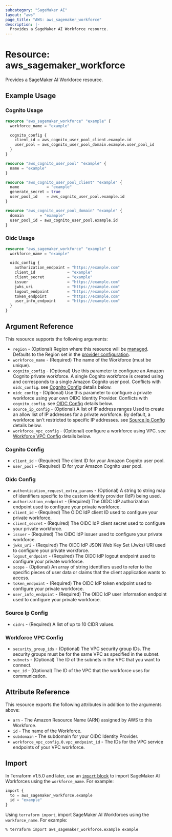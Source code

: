 ```yaml
---
subcategory: "SageMaker AI"
layout: "aws"
page_title: "AWS: aws_sagemaker_workforce"
description: |-
  Provides a SageMaker AI Workforce resource.
---
```


# Resource: aws_sagemaker_workforce

Provides a SageMaker AI Workforce resource.

## Example Usage

### Cognito Usage

```terraform
resource "aws_sagemaker_workforce" "example" {
  workforce_name = "example"

  cognito_config {
    client_id = aws_cognito_user_pool_client.example.id
    user_pool = aws_cognito_user_pool_domain.example.user_pool_id
  }
}

resource "aws_cognito_user_pool" "example" {
  name = "example"
}

resource "aws_cognito_user_pool_client" "example" {
  name            = "example"
  generate_secret = true
  user_pool_id    = aws_cognito_user_pool.example.id
}

resource "aws_cognito_user_pool_domain" "example" {
  domain       = "example"
  user_pool_id = aws_cognito_user_pool.example.id
}
```

### Oidc Usage

```terraform
resource "aws_sagemaker_workforce" "example" {
  workforce_name = "example"

  oidc_config {
    authorization_endpoint = "https://example.com"
    client_id              = "example"
    client_secret          = "example"
    issuer                 = "https://example.com"
    jwks_uri               = "https://example.com"
    logout_endpoint        = "https://example.com"
    token_endpoint         = "https://example.com"
    user_info_endpoint     = "https://example.com"
  }
}
```

## Argument Reference

This resource supports the following arguments:

* `region` - (Optional) Region where this resource will be [managed](https://docs.aws.amazon.com/general/latest/gr/rande.html#regional-endpoints). Defaults to the Region set in the [provider configuration](https://registry.terraform.io/providers/hashicorp/aws/latest/docs#aws-configuration-reference).
* `workforce_name` - (Required) The name of the Workforce (must be unique).
* `cognito_config` - (Optional) Use this parameter to configure an Amazon Cognito private workforce. A single Cognito workforce is created using and corresponds to a single Amazon Cognito user pool. Conflicts with `oidc_config`. see [Cognito Config](#cognito-config) details below.
* `oidc_config` - (Optional) Use this parameter to configure a private workforce using your own OIDC Identity Provider. Conflicts with `cognito_config`. see [OIDC Config](#oidc-config) details below.
* `source_ip_config` - (Optional) A list of IP address ranges Used to create an allow list of IP addresses for a private workforce. By default, a workforce isn't restricted to specific IP addresses. see [Source Ip Config](#source-ip-config) details below.
* `workforce_vpc_config` - (Optional) configure a workforce using VPC. see [Workforce VPC Config](#workforce-vpc-config) details below.

### Cognito Config

* `client_id` - (Required) The client ID for your Amazon Cognito user pool.
* `user_pool` - (Required) ID for your Amazon Cognito user pool.

### Oidc Config

* `authentication_request_extra_params` - (Optional) A string to string map of identifiers specific to the custom identity provider (IdP) being used.
* `authorization_endpoint` - (Required) The OIDC IdP authorization endpoint used to configure your private workforce.
* `client_id` - (Required) The OIDC IdP client ID used to configure your private workforce.
* `client_secret` - (Required) The OIDC IdP client secret used to configure your private workforce.
* `issuer` - (Required) The OIDC IdP issuer used to configure your private workforce.
* `jwks_uri` - (Required) The OIDC IdP JSON Web Key Set (Jwks) URI used to configure your private workforce.
* `logout_endpoint` - (Required) The OIDC IdP logout endpoint used to configure your private workforce.
* `scope` - (Optional) An array of string identifiers used to refer to the specific pieces of user data or claims that the client application wants to access.
* `token_endpoint` - (Required) The OIDC IdP token endpoint used to configure your private workforce.
* `user_info_endpoint` - (Required) The OIDC IdP user information endpoint used to configure your private workforce.

### Source Ip Config

* `cidrs` - (Required) A list of up to 10 CIDR values.

### Workforce VPC Config

* `security_group_ids` - (Optional) The VPC security group IDs. The security groups must be for the same VPC as specified in the subnet.
* `subnets` - (Optional) The ID of the subnets in the VPC that you want to connect.
* `vpc_id` - (Optional) The ID of the VPC that the workforce uses for communication.

## Attribute Reference

This resource exports the following attributes in addition to the arguments above:

* `arn` - The Amazon Resource Name (ARN) assigned by AWS to this Workforce.
* `id` - The name of the Workforce.
* `subdomain` - The subdomain for your OIDC Identity Provider.
* `workforce_vpc_config.0.vpc_endpoint_id` - The IDs for the VPC service endpoints of your VPC workforce.

## Import

In Terraform v1.5.0 and later, use an [`import` block](https://developer.hashicorp.com/terraform/language/import) to import SageMaker AI Workforces using the `workforce_name`. For example:

```terraform
import {
  to = aws_sagemaker_workforce.example
  id = "example"
}
```

Using `terraform import`, import SageMaker AI Workforces using the `workforce_name`. For example:

```console
% terraform import aws_sagemaker_workforce.example example
```
